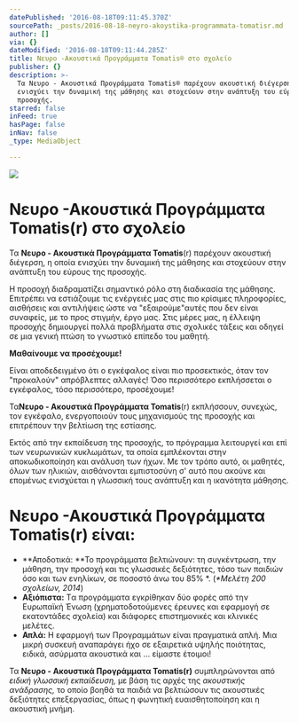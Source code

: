 ```yaml
---
datePublished: '2016-08-18T09:11:45.370Z'
sourcePath: _posts/2016-08-18-neyro-akoystika-programmata-tomatisr.md
author: []
via: {}
dateModified: '2016-08-18T09:11:44.285Z'
title: Νευρο -Ακουστικά Προγράμματα Tomatis® στο σχολείο
publisher: {}
description: >-
  Τα Νευρο - Ακουστικά Προγράμματα Tomatis® παρέχουν ακουστική διέγερση, η οποία
  ενισχύει την δυναμική της μάθησης και στοχεύουν στην ανάπτυξη του εύρους της
  προσοχής.
starred: false
inFeed: true
hasPage: false
inNav: false
_type: MediaObject

---
```

![](https://the-grid-user-content.s3-us-west-2.amazonaws.com/8cb72c55-85d4-421a-a404-45e67e00553d.jpg)

# Νευρο -Ακουστικά Προγράμματα Tomatis(r) στο σχολείο

Τα **Νευρο - Ακουστικά Προγράμματα Tomatis**(r) παρέχουν ακουστική διέγερση, η οποία ενισχύει την δυναμική της μάθησης και στοχεύουν στην ανάπτυξη του εύρους της προσοχής.

Η προσοχή διαδραματίζει σημαντικό ρόλο στη διαδικασία της μάθησης. Επιτρέπει να εστιάζουμε τις ενέργειές μας στις πιο κρίσιμες πληροφορίες, αισθήσεις και αντιλήψεις ώστε να "εξαιρούμε"αυτές που δεν είναι συναφείς, με το προς στιγμήν, έργο μας. Στις μέρες μας, η έλλειψη προσοχής δημιουργεί πολλά προβλήματα στις σχολικές τάξεις και οδηγεί σε μια γενική πτώση το γνωστικό επίπεδο του μαθητή.

**Μαθαίνουμε να προσέχουμε!**

Είναι αποδεδειγμένο ότι ο εγκέφαλος είναι πιο προσεκτικός, όταν τον "προκαλούν" απρόβλεπτες αλλαγές! Όσο περισσότερο εκπλήσσεται ο εγκέφαλος, τόσο περισσότερο, προσέχουμε!

Τα**Νευρο - Ακουστικά Προγράμματα Tomatis**(r) εκπλήσσουν, συνεχώς, τον εγκέφαλο, ενεργοποιούν τους μηχανισμούς της προσοχής και επιτρέπουν την βελτίωση της εστίασης.

Εκτός από την εκπαίδευση της προσοχής, το πρόγραμμα λειτουργεί και επί των νευρωνικών κυκλωμάτων, τα οποία εμπλέκονται στην αποκωδικοποίηση και ανάλυση των ήχων. Με τον τρόπο αυτό, οι μαθητές, όλων των ηλικιών, αισθάνονται εμπιστοσύνη σ' αυτό που ακούνε και επομένως ενισχύεται η γλωσσική τους ανάπτυξη και η ικανότητα μάθησης.

# Νευρο -Ακουστικά Προγράμματα Tomatis(r) είναι:

* **Αποδοτικά: **Το προγράμματα βελτιώνουν: τη συγκέντρωση, την μάθηση, την προσοχή και τις γλωσσικές δεξιότητες, τόσο των παιδιών όσο και των ενηλίκων, σε ποσοστό άνω του 85% \*. (_\*Μελέτη 200 σχολείων, 2014_)
* **Αξιόπιστα:** Tα προγράμματα εγκρίθηκαν δύο φορές από την Ευρωπαϊκή Ένωση (χρηματοδοτούμενες έρευνες και εφαρμογή σε εκατοντάδες σχολεία) και διάφορες επιστημονικές και κλινικές μελέτες.
* **Απλά:** Η εφαρμογή των Προγραμμάτων είναι πραγματικά απλή. Μια μικρή συσκευή αναπαράγει ήχο σε εξαιρετικά υψηλής ποιότητας, ειδικά, ασύρματα ακουστικά και ... είμαστε έτοιμοι!

Τα **Νευρο - Ακουστικά Προγράμματα Tomatis(r)** συμπληρώνονται από _ειδική γλωσσική εκπαίδευση,_ με βάση τις αρχές της _ακουστικής ανάδρασης,_ το οποίο βοηθά τα παιδιά να βελτιώσουν τις ακουστικές δεξιότητες επεξεργασίας, όπως η φωνητική ευαισθητοποίηση και η ακουστική μνήμη.